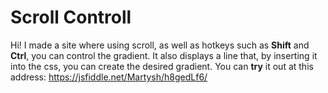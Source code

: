 # Scroll Controll

Hi! I made a site where using scroll, as well as hotkeys such as **Shift** and **Ctrl**, you can control the gradient. It also displays a line that, by inserting it into the css, you can create the desired gradient.
You can **try** it out at this address: https://jsfiddle.net/Martysh/h8gedLf6/

